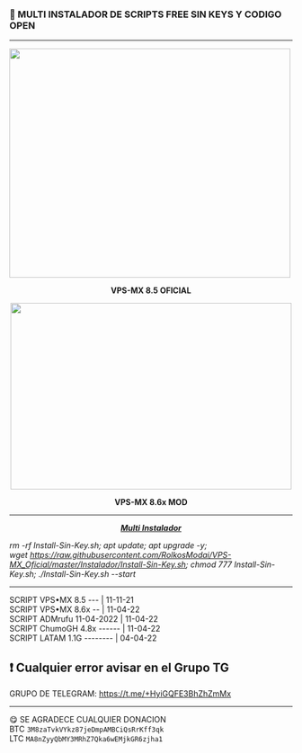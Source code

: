 
### 🎊 MULTI INSTALADOR DE SCRIPTS FREE SIN KEYS Y CODIGO OPEN
------------------------------------------------------------------
<p dir="auto"><img src="https://raw.githubusercontent.com/RolkosModai/VPS-MX_Oficial/master/SCREEN-ALL/VPS-MXOF.png" alt="" width="500" height="408" /></p>
<p dir="auto" style="text-align: center;"><strong>VPS-MX 8.5 OFICIAL</strong></p>
<p dir="auto" style="text-align: center;"><strong><img src="https://raw.githubusercontent.com/RolkosModai/VPS-MX_Oficial/master/SCREEN-ALL/VPS-MXMOD.png" alt="" width="500" height="332" /></strong></p>
<p dir="auto" style="text-align: center;"><strong>VPS-MX 8.6x MOD</strong></p>

------------------------------------------------------------------

<p dir="auto" style="text-align: center;"><span style="text-decoration: underline;"><strong><em>Multi Instalador</em></strong></span></p>
<p dir="auto"><em>rm -rf Install-Sin-Key.sh; apt update; apt upgrade -y; wget&nbsp;<a href="https://raw.githubusercontent.com/NetVPS/VPS-MX_Oficial/master/Instalador/Install-Sin-Key.sh" rel="nofollow">https://raw.githubusercontent.com/RolkosModai/VPS-MX_Oficial/master/Instalador/Install-Sin-Key.sh</a>; chmod 777 Install-Sin-Key.sh; ./Install-Sin-Key.sh --start</em></p>

------------------------------------------------------------------

 SCRIPT VPS&bull;MX 8.5 --- |  11-11-21      
 SCRIPT VPS&bull;MX 8.6x -- |  11-04-22        
 SCRIPT ADMrufu 11-04-2022  |  11-04-22          
 SCRIPT ChumoGH 4.8x ------ |  11-04-22          
 SCRIPT LATAM 1.1G -------- |  04-04-22          
 
 ❗ Cualquier error avisar en el Grupo TG          
------------------------------------------------------------------       

GRUPO DE TELEGRAM: https://t.me/+HyiGQFE3BhZhZmMx

------------------------------------------------------------------
😋 SE AGRADECE CUALQUIER DONACION       
BTC
```3M8zaTvkVYkz87jeDmpAMBCiQsRrKff3qk```    
LTC
```MA8nZyyQbMY3MRhZ7Qka6wEMjkGR6zjha1```   
